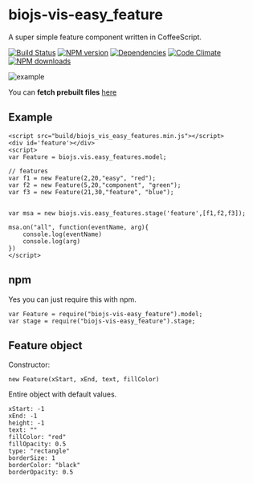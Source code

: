 biojs-vis-easy_feature
==========

A super simple feature component written in CoffeeScript. 

[![Build Status](https://drone.io/github.com/greenify/biojs-vis-easy_feature/status.png)](https://drone.io/github.com/greenify/biojs-vis-easy_feature/latest)
[![NPM version](http://img.shields.io/npm/v/biojs-vis-easy_feature.svg)](https://www.npmjs.org/package/biojs-vis-easy_feature)
[![Dependencies](https://david-dm.org/greenify/biojs-vis-easy_feature.png)](https://david-dm.org/greenify/biojs-vis-easy_feature)
[![Code Climate](https://codeclimate.com/github/greenify/biojs-vis-easy_feature/badges/gpa.svg)](https://codeclimate.com/github/greenify/biojs-vis-easy_feature)
[![NPM downloads](http://img.shields.io/npm/dm/biojs-vis-easy_feature.svg)](https://www.npmjs.org/package/biojs-vis-easy_feature)

![example](http://i.imgur.com/tbubDoB.png "Easy feature component")

You can __fetch prebuilt files__ [here](https://drone.io/github.com/greenify/biojs-vis-easy_feature/files)

Example
--------------

```
<script src="build/biojs_vis_easy_features.min.js"></script>
<div id='feature'></div>
<script>
var Feature = biojs.vis.easy_features.model;

// features
var f1 = new Feature(2,20,"easy", "red");
var f2 = new Feature(5,20,"component", "green");
var f3 = new Feature(21,30,"feature", "blue");


var msa = new biojs.vis.easy_features.stage('feature',[f1,f2,f3]);

msa.on("all", function(eventName, arg){
	console.log(eventName)
	console.log(arg)
})
</script>
```

npm
-----

Yes you can just require this with npm.

```
var Feature = require("biojs-vis-easy_feature").model;
var stage = require("biojs-vis-easy_feature").stage;
```


Feature object
--------------

Constructor:

```
new Feature(xStart, xEnd, text, fillColor)
```

Entire object with default values.

```
xStart: -1
xEnd: -1
height: -1
text: ""
fillColor: "red"
fillOpacity: 0.5
type: "rectangle"
borderSize: 1
borderColor: "black"
borderOpacity: 0.5
```
